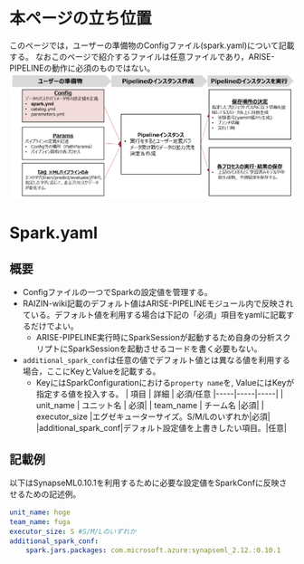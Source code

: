 # 本ページの立ち位置
このページでは，ユーザーの準備物のConfigファイル(spark.yaml)について記載する。
なおこのページで紹介するファイルは任意ファイルであり，ARISE-PIPELINEの動作に必須のものではない。
![Configの立ち位置](config_spark_position.png)
# Spark.yaml
## 概要
- Configファイルの一つでSparkの設定値を管理する。
- RAIZIN-wiki記載のデフォルト値はARISE-PIPELINEモジュール内で反映されている。デフォルト値を利用する場合は下記の「必須」項目をyamlに記載するだけでよい。
  - ARISE-PIPELINE実行時にSparkSessionが起動するため自身の分析スクリプトにSparkSessionを起動させるコードを書く必要もない。
- `additional_spark_conf`は任意の値でデフォルト値とは異なる値を利用する場合，ここにKeyとValueを記載する。
  - KeyにはSparkConfigurationにおける`property name`を, ValueにはKeyが指定する値を投入する。
| 項目 | 詳細 | 必須/任意
|-----|-----|-----|
| unit_name | ユニット名 | 必須|
| team_name | チーム名 |必須|
| executor_size |エグゼキューターサイズ。S/M/Lのいずれか|必須|
|additional_spark_conf|デフォルト設定値を上書きしたい項目。|任意|

## 記載例
以下はSynapseML0.10.1を利用するために必要な設定値をSparkConfに反映させるための記述例。
```yaml
unit_name: hoge
team_name: fuga
executor_size: S #S/M/Lのいずれか
additional_spark_conf:
    spark.jars.packages: com.microsoft.azure:synapseml_2.12.:0.10.1
```

